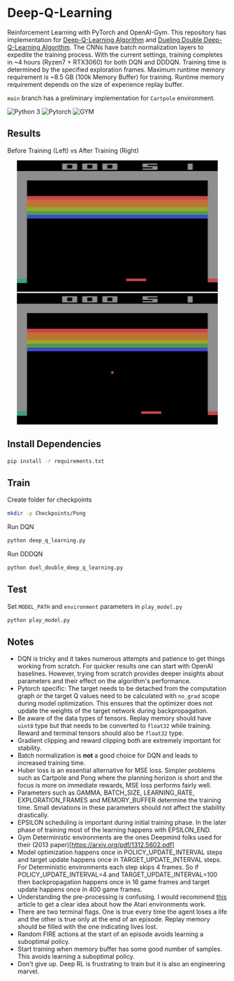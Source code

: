 # Deep-Q-Learning
 Reinforcement Learning with PyTorch and OpenAI-Gym. This repository has implementation for [Deep-Q-Learning Algorithm](https://arxiv.org/abs/1312.5602) and [Dueling Double Deep-Q-Learning Algorithm](https://arxiv.org/abs/1511.06581). The CNNs have batch normalization layers to expedite the training process. With the current settings, training completes in ~4 hours (Ryzen7 + RTX3060) for both DQN and DDDQN. Training time is determined by the specified exploration frames. Maximum runtime memory requirement is ~8.5 GB (100k Memory Buffer) for training. Runtime memory requirement depends on the size of experience replay buffer. <br/>

 `main` branch has a preliminary implementation for `Cartpole` environment.

![Python 3](https://img.shields.io/badge/Python-3-yellow.svg)
![Pytorch](https://img.shields.io/badge/Pytorch-1.13-orange.svg)
![GYM](https://img.shields.io/badge/GYM-0.19-turquoise.svg)

## Results
Before Training (Left) vs After Training (Right)
<p align="center">
  <img width="460" height="300" src="Results/atari_not_trained.gif">
  <img width="460" height="300" src="Results/atari_trained.gif">
</p>

<!-- Reward Graph
<p align="center">
  <img width="460" height="300" src="Results/res_valid_dqn.png">
  <img width="460" height="300" src="Results/res_valid_dddqn.png">
</p> -->

## Install Dependencies
```bash
pip install -r requirements.txt
```

## Train 
Create folder for checkpoints
```bash
mkdir -p Checkpoints/Pong
```
Run DQN
```bash
python deep_q_learning.py
```
Run DDDQN
```bash
python duel_double_deep_q_learning.py
```

## Test
Set `MODEL_PATH` and `environment` parameters in `play_model.py`
```bash
python play_model.py
```

## Notes
- DQN is tricky and it takes numerous attempts and patience to get things working from scratch. For quicker results one can start with OpenAI baselines. However, trying from scratch provides deeper insights about parameters and their effect on the algorithm's performance.
- Pytorch specific: The target needs to be detached from the computation graph or the target Q values need to be calculated with `no_grad` scope during model optimization. This ensures that the optimizer does not update the weights of the target network during backpropagation.
- Be aware of the data types of tensors. Replay memory should have `uint8` type but that needs to be converted to `float32` while training. Reward and terminal tensors should also be `float32` type.
- Gradient clipping and reward clipping both are extremely important for stability.
- Batch normalization is **not** a good choice for DQN and leads to increased training time.
- Huber loss is an essential alternative for MSE loss. Simpler problems such as Cartpole and Pong where the planning horizon is short and the focus is more on immediate rewards, MSE loss performs fairly well. 
- Parameters such as GAMMA, BATCH_SIZE, LEARNING_RATE, EXPLORATION_FRAMES and MEMORY_BUFFER determine the training time. Small deviations in these parameters should not affect the stability drastically.
- EPSILON scheduling is important during initial training phase. In the later phase of training most of the learning happens with EPSILON_END.
- Gym Deterministic environments are the ones Deepmind folks used for their (2013 paper)[https://arxiv.org/pdf/1312.5602.pdf]
- Model optimization happens once in POLICY_UPDATE_INTERVAL steps and target update happens once in TARGET_UPDATE_INTERVAL steps. For Deterministic environments each step skips 4 frames. So if POLICY_UPDATE_INTERVAL=4 and TARGET_UPDATE_INTERVAL=100 then backpropagation happens once in 16 game frames and target update happens once in 400 game frames.
- Understanding the pre-processing is confusing. I would recommend [this](https://danieltakeshi.github.io/2016/11/25/frame-skipping-and-preprocessing-for-deep-q-networks-on-atari-2600-games/) article to get a clear idea about how the Atari environments work. 
- There are two terminal flags. One is true every time the agent loses a life and the other is true only at the end of an episode. Replay memory should be filled with the one indicating lives lost.
- Random FIRE actions at the start of an episode avoids learning a suboptimal policy.
- Start training when memory buffer has some good number of samples. This avoids learning a suboptimal policy.
- Don't give up. Deep RL is frustrating to train but it is also an engineering marvel.